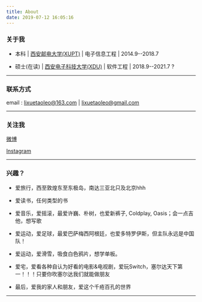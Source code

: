 ```yaml
---
title: About
date: 2019-07-12 16:05:16
---
```

### 关于我
- 本科 | [西安邮电大学(XUPT)](http://www.xupt.edu.cn/) | 电子信息工程 | 2014.9--2018.7
  
- 硕士(在读) | [西安电子科技大学(XDU)](https://www.xidian.edu.cn/) | 软件工程 | 2018.9--2021.7 ?

***
### 联系方式
email : lixuetaoleo@163.com | lixuetaoleo@gmail.com
***
### 关注我
[微博](https://weibo.com/u/1791741344)

[Instagram](https://www.instagram.com/lixuetaoleo/)
***
### 兴趣？
  
- 爱旅行，西至敦煌东至东极岛，南达三亚北只及北京hhh

- 爱读书，任何类型的书
  
- 爱音乐，爱摇滚，最爱许巍、朴树，也爱新裤子, Coldplay, Oasis；会一点吉他，想写歌
  
- 爱运动，爱足球，最爱巴萨梅西阿根廷，也爱多特罗伊斯，但主队永远是中国队！

- 爱运动，爱滑雪，吸食白色鸦片，想学单板。
  
- 爱宅，爱看各种自认为好看的电影&电视剧，爱玩Switch，塞尔达天下第一！！！只要你吹塞尔达我们就能做朋友

- 最后，爱我的家人和朋友，爱这个千疮百孔的世界
***
